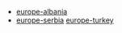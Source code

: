 * [europe-albania](https://circle-artifacts.com/gh/navit-gps/maptool/231/artifacts/0/tmp/circle-artifacts.O9gozjA/europe-albania.bin)
* [europe-serbia](https://circle-artifacts.com/gh/navit-gps/maptool/239/artifacts/0/tmp/circle-artifacts.YmoRCzd/europe-serbia.bin)
[europe-turkey](https://circle-artifacts.com/gh/navit-gps/maptool/221/artifacts/0/tmp/circle-artifacts.KxH0UZU/europe-turkey.bin)
